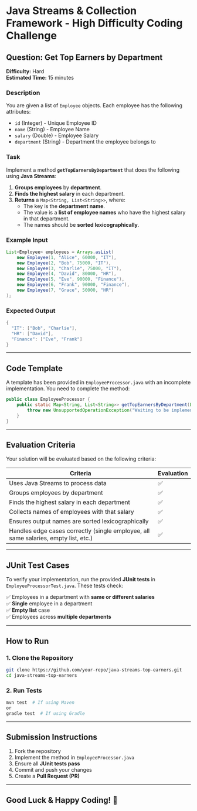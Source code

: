 # Java Streams & Collection Framework - High Difficulty Coding Challenge

## **Question: Get Top Earners by Department**
**Difficulty:** Hard  
**Estimated Time:** 15 minutes  

### **Description**
You are given a list of `Employee` objects. Each employee has the following attributes:

- `id` (Integer) - Unique Employee ID  
- `name` (String) - Employee Name  
- `salary` (Double) - Employee Salary  
- `department` (String) - Department the employee belongs to  

### **Task**
Implement a method **`getTopEarnersByDepartment`** that does the following using **Java Streams**:  
1. **Groups employees** by **department**.  
2. **Finds the highest salary** in each department.  
3. **Returns** a `Map<String, List<String>>`, where:
   - The key is the **department name**.
   - The value is a **list of employee names** who have the highest salary in that department.
   - The names should be **sorted lexicographically**.

### **Example Input**
```java
List<Employee> employees = Arrays.asList(
    new Employee(1, "Alice", 60000, "IT"),
    new Employee(2, "Bob", 75000, "IT"),
    new Employee(3, "Charlie", 75000, "IT"),
    new Employee(4, "David", 80000, "HR"),
    new Employee(5, "Eve", 90000, "Finance"),
    new Employee(6, "Frank", 90000, "Finance"),
    new Employee(7, "Grace", 50000, "HR")
);
```
### **Expected Output**
```java
{
  "IT": ["Bob", "Charlie"],
  "HR": ["David"],
  "Finance": ["Eve", "Frank"]
}
```

---

## **Code Template**
A template has been provided in `EmployeeProcessor.java` with an incomplete implementation. You need to complete the method:

```java
public class EmployeeProcessor {
    public static Map<String, List<String>> getTopEarnersByDepartment(List<Employee> employees) {
        throw new UnsupportedOperationException("Waiting to be implemented.");
    }
}
```

---

## **Evaluation Criteria**
Your solution will be evaluated based on the following criteria:

| **Criteria** | **Evaluation** |
|-------------|---------------|
| Uses Java Streams to process data | ✅ |
| Groups employees by department | ✅ |
| Finds the highest salary in each department | ✅ |
| Collects names of employees with that salary | ✅ |
| Ensures output names are sorted lexicographically | ✅ |
| Handles edge cases correctly (single employee, all same salaries, empty list, etc.) | ✅ |

---

## **JUnit Test Cases**
To verify your implementation, run the provided **JUnit tests** in `EmployeeProcessorTest.java`. These tests check:

✅ Employees in a department with **same or different salaries**  
✅ **Single** employee in a department  
✅ **Empty list** case  
✅ Employees across **multiple departments**  

---

## **How to Run**
### **1. Clone the Repository**
```sh
git clone https://github.com/your-repo/java-streams-top-earners.git
cd java-streams-top-earners
```

### **2. Run Tests**
```sh
mvn test  # If using Maven
or
gradle test  # If using Gradle
```

---

## **Submission Instructions**
1. Fork the repository  
2. Implement the method in `EmployeeProcessor.java`  
3. Ensure all **JUnit tests pass**  
4. Commit and push your changes  
5. Create a **Pull Request (PR)**  

---

## **Good Luck & Happy Coding! 🚀**
